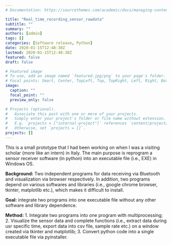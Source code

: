 ```yaml
---
# Documentation: https://sourcethemes.com/academic/docs/managing-content/

title: "Real_time_recording_sensor_rawdata"
subtitle: ""
summary: ""
authors: [admin]
tags: []
categories: [Software release, Python]
date: 2020-01-15T12:48:30Z
lastmod: 2020-01-15T12:48:30Z
featured: false
draft: false

# Featured image
# To use, add an image named `featured.jpg/png` to your page's folder.
# Focal points: Smart, Center, TopLeft, Top, TopRight, Left, Right, BottomLeft, Bottom, BottomRight.
image:
  caption: ""
  focal_point: ""
  preview_only: false

# Projects (optional).
#   Associate this post with one or more of your projects.
#   Simply enter your project's folder or file name without extension.
#   E.g. `projects = ["internal-project"]` references `content/project/deep-learning/index.md`.
#   Otherwise, set `projects = []`.
projects: []
---
```

This is a small prototype that I had been working on when I was a visiting scholar (more like an intern) in Italy. The main purpose is reprogram a sensor receiver software (in python) into an executable file (i.e., EXE) in Windows OS.

**Background:** Two independent programs for data receiving via Bluetooth and visualization via browser respectively. In addition, two programs depend on various softwares and libraries (i.e., google chrome browser, tkinter, matplotlib etc.), which makes it difficult to install.  

**Goal:** integrate two programs into one executable file without any other software and library dependence.  

**Method:** 1. Integrate two programs into one program with multiprocessing; 2. Visualize the sensor data and complete functions (i.e., extract data during usr specific time, export data into csv file, sample rate etc.) on a window created via tkinter and matplotlib; 3. Convert python code into a single executable file via pyinstaller.  
